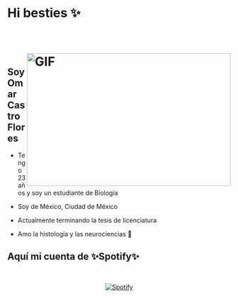 <h1> Hi besties ✨ <h1>


<br />
<img align="right" height="300px" width="460px" alt="GIF" src="https://media4.giphy.com/media/v1.Y2lkPTc5MGI3NjExOTlkYnF3NnN0YXdxeGFhamE3M3hrc3N1NTQzODk5cWR1c2N6MmNnYiZlcD12MV9pbnRlcm5hbF9naWZfYnlfaWQmY3Q9Zw/BHcqBMCzGrwOSdMU38/giphy.gif" />
<p align="center">
  <h2> Soy Omar Castro Flores </h2>
</p>

-  Tengo 23 años y soy un estudiante de Biología

-  Soy de México, Ciudad de México

-  Actualmente terminando la tesis de licenciatura

-  Amo la histología y las neurociencias 🧠

<p align="center">
  
## Aquí mi cuenta de ✨Spotify✨

&nbsp;<div align="center" >
  [![Spotify](https://novatorem.vercel.app/api/spotify?background_color=0d1117&border_color=ffffff)](https://open.spotify.com/user/omarcast132)
</div>


<!--
**Omar1432/Omar1432** is a ✨ _special_ ✨ repository because its `README.md` (this file) appears on your GitHub profile.

Here are some ideas to get you started:

- 🔭 I’m currently working on ...
- 🌱 I’m currently learning ...
- 👯 I’m looking to collaborate on ...
- 🤔 I’m looking for help with ...
- 💬 Ask me about ...
- 📫 How to reach me: ...
- 😄 Pronouns: ...
- ⚡ Fun fact: ...
-->
